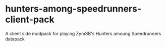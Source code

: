 # hunters-among-speedrunners-client-pack
A client side modpack for playing ZymSB's Hunters amoung Speedrunners datapack 
